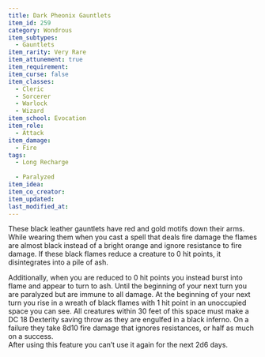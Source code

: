 ```yaml
---
title: Dark Pheonix Gauntlets
item_id: 259
category: Wondrous
item_subtypes:
  - Gauntlets
item_rarity: Very Rare
item_attunement: true
item_requirement:
item_curse: false
item_classes:
  - Cleric
  - Sorcerer
  - Warlock
  - Wizard
item_school: Evocation
item_role:
  - Attack
item_damage:
  - Fire
tags:
  - Long Recharge
  
  - Paralyzed
item_idea:
item_co_creator:
item_updated:
last_modified_at:
---
```


These black leather gauntlets have red and gold motifs down their arms. While wearing them when you cast a spell that deals fire damage the flames are almost black instead of a bright orange and ignore resistance to fire damage. If these black flames reduce a creature to 0 hit points, it disintegrates into a pile of ash.

Additionally, when you are reduced to 0 hit points you instead burst into flame and appear to turn to ash. Until the beginning of your next turn you are paralyzed but are immune to all damage. At the beginning of your next turn you rise in a wreath of black flames with 1 hit point in an unoccupied space you can see. All creatures within 30 feet of this space must make a DC 18 Dexterity saving throw as they are engulfed in a black inferno. On a failure they take 8d10 fire damage that ignores resistances, or half as much on a success.  
After using this feature you can’t use it again for the next 2d6 days.
